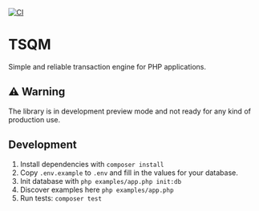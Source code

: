 [![CI](https://github.com/profi-tech/tsqm-php/actions/workflows/ci.yml/badge.svg?branch=main)](https://github.com/profi-tech/tsqm-php/actions/workflows/ci.yml)

# TSQM

Simple and reliable transaction engine for PHP applications.

## :warning: Warning

The library is in development preview mode and not ready for any kind of production use.

## Development 

1. Install dependencies with `composer install`
2. Copy `.env.example` to `.env` and fill in the values for your database.
4. Init database with `php examples/app.php init:db`
5. Discover examples here `php examples/app.php`
6. Run tests: `composer test`



